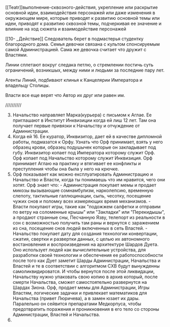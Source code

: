 
[[Teatr]]выполнение-сквозного-действия, укрепление или раскрытие основной идеи, взаимодействия персонажей или даже изменения в окружающем мире, которые приводят к развитию основной темы или идеи, приводят к развитию сквозной темы, подчеркивая ее значение и влияние на ход сюжета и взаимодействие персонажей

[[10- _Действие]]
Следователь берет в подмастерья студентку благородного дома. Семья девочки связана с культом спонсируемым самой Администрацией. Сама же девочка считает что дружит с Властями.

Линии сплетают вокруг следака петлю, о стремлении постичь суть ограничений, возникшых, между ними и людьми за последние пару лет.

Агенты Линий, подбивают клинья к Канцелярии Императора и владельцу Столицы.

Власти все еще верят что Автор их друг или равен им.




//////////

3. Начальство направляет Марка(курьера) с письмом к Аглае. Ее приглашают в Институт Инквизиции когда ей лиш 12 лет. Там она получает первые привязки к Начальству и отчуждение от Администрации. 
4. Когда ей 16. Ее куратор, Инквизитор, дает ей в качестве дипломной работы, подмазатся к Орфу. Узнать что Орф принимает, взять у него образец крови, образец подушычек которые он закладывает под губу. Инквизитор копает под Императора которому служит Орф. Орф копает под Начальство которому служит Инквизиция. Орф принимает Аглаю на практику и втягивает ее конфликты и преступления чтобы она была у него на крючке. 
5. Орф показывает как можно експлуатировать Администрацию и Начальство и Власти, когда ты понимаешь что им нравится, чего они хотят. Орф знает что: - Администрация покупает мемы и продает микозы вызывающие сомнамбулизм, нарколепсию, временную слепоту, тактильные галлюцинации, сыпь, чесотку, посещение чужих снов и поломку всех измеряющих время механизмов. - Власти покупают игры, такие как "подожжем салфетки и отправим по ветру на соломенные крышы" или "Закладки" или "Перекидышы", а продают странные сны, Песчанную Язву, телепорт из реальности в сон с возможностью получить там раны и вернутся с заражением из сна, посещение снов людей включенных в сеть Властей. - Начальство покупает дату для создания технологии конвертации, сжатия, свертки и развертки данных, с целью их автономного востановления и воспроизведения на архитектуре Шардов Дуета. Оно использует людей как вычислительные устройства, для разработки своей технологии и обеспечения ее работоспособности после того как Дует заметит Шарды Администрации, Начальства и Властей и те в соответствии с алгоритмом СХВ будут вынужденны самоликвидироватся. И чтобы вернутся после этой ликвидации, Начальству нужно упаковать свою копию в архив который, после смерти Начальства, сможет самостоятельно развернутся на Шардах Зиона. Орф, продает мемы для Администрации, Игры Властям, логические задачки и привлекает математиков для Начальства (привет Люричева), а в замен юзает их дары. Паралельно он сейвится препаратами Медкорпуса, чтобы предотвратить поражения и проникновения в его тело со стороны Администрации, Властей и Начальства.
1. 
